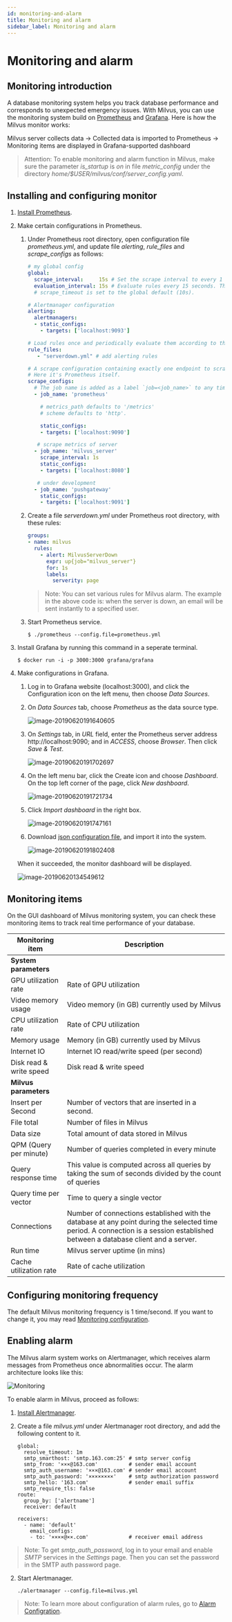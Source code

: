 ```yaml
---
id: monitoring-and-alarm
title: Monitoring and alarm
sidebar_label: Monitoring and alarm
---
```


# Monitoring and alarm

## Monitoring introduction
A database monitoring system helps you track database performance and corresponds to unexpected emergency issues. With Milvus, you can use the monitoring system build on [Prometheus](https://prometheus.io/) and [Grafana](https://grafana.com/). Here is how the Milvus monitor works:

Milvus server collects data -> Collected data is imported to Prometheus -> Monitoring items are displayed in Grafana-supported dashboard

> Attention: To enable monitoring and alarm function in Milvus, make sure the parameter *is_startup* is *on* in file *metric_config* under the directory *home/$USER/milvus/conf/server_config.yaml*.


## Installing and configuring monitor

1. [Install Prometheus](https://prometheus.io/download/#prometheus).

2. Make certain configurations in Prometheus.

   1) Under Prometheus root directory, open configuration file *prometheus.yml*, and update file *alerting*, *rule_files* and *scrape_configs* as follows:
   
      ```yaml
      # my global config
      global:
        scrape_interval:     15s # Set the scrape interval to every 1 seconds. Default is every 1 minute.
        evaluation_interval: 15s # Evaluate rules every 15 seconds. The default is every 1 minute.
        # scrape_timeout is set to the global default (10s).

      # Alertmanager configuration
      alerting:
        alertmanagers:
        - static_configs:
          - targets: ['localhost:9093']

      # Load rules once and periodically evaluate them according to the global 'evaluation_interval'.
      rule_files:
         - "serverdown.yml" # add alerting rules

      # A scrape configuration containing exactly one endpoint to scrape:
      # Here it's Prometheus itself.
      scrape_configs:
        # The job name is added as a label `job=<job_name>` to any timeseries scraped from this config.
        - job_name: 'prometheus'

          # metrics_path defaults to '/metrics'
          # scheme defaults to 'http'.

          static_configs:
          - targets: ['localhost:9090']

  	     # scrape metrics of server
        - job_name: 'milvus_server'
          scrape_interval: 1s
          static_configs:
          - targets: ['localhost:8080']

  	     # under development
        - job_name: 'pushgateway'
          static_configs:
          - targets: ['localhost:9091']
      ```

   2) Create a file *serverdown.yml* under Prometheus root directory, with these rules: 

      ```yaml
      groups:
      - name: milvus
        rules:
          - alert: MilvusServerDown
            expr: up{job="milvus_server"}
            for: 1s
            labels:
              serverity: page
      ```
      > Note: You can set various rules for Milvus alarm. The example in the above code is: when the server is down, an email will be sent instantly to a specified user. 

   3) Start Prometheus service.
      ```
      $ ./prometheus --config.file=prometheus.yml
      ```

3. Install Grafana by running this command in a seperate terminal.
   
      ```
      $ docker run -i -p 3000:3000 grafana/grafana
      ```
4. Make configurations in Grafana.

   1) Log in to Grafana website (localhost:3000), and click the Configuration icon on the left menu, then choose *Data Sources*.

   2) On *Data Sources* tab, choose *Prometheus* as the data source type.
   
      ![image-20190620191640605](assets/datasource.png)
   
   3) On *Settings* tab, in *URL* field, enter the Prometheus server address http://localhost:9090; and in *ACCESS*, choose *Browser*. Then click *Save & Test*.
   
      ![image-20190620191702697](assets/settings.png)
   
   4) On the left menu bar, click the Create icon and choose *Dashboard*. On the top left corner of the page, click *New dashboard*.

      ![image-20190620191721734](assets/newdashboard.png)
   
   5) Click *Import dashboard* in the right box.
   
      ![image-20190620191747161](assets/importdashboard.png)
   
   6) Download [json configuration file](assets/dashboard.json), and import it into the system.
   
      ![image-20190620191802408](assets/importjson.png)

   When it succeeded, the monitor dashboard will be displayed.
   
   ![image-20190620134549612](assets/prometheus.png)


## Monitoring items
On the GUI dashboard of Milvus monitoring system, you can check these monitoring items to track real time performance of your database.


|    Monitoring item       |      Description                       |
|----------------|----------------------------------|
| **System parameters**    |                                  |
| GPU utilization rate      |    Rate of GPU utilization             |
| Video memory usage      |   Video memory (in GB) currently used by Milvus                  |
| CPU utilization rate       |     Rate of CPU utilization                 |
| Memory usage      |     Memory (in GB) currently used by Milvus                   |
| Internet IO          |    Internet IO read/write speed (per second)          |
| Disk read & write speed     |    Disk read & write speed                   |
| **Milvus parameters**  |                                  |
| Insert per Second     |       Number of vectors that are inserted in a second.    |
| File total     |       Number of files in Milvus      |
| Data size       | Total amount of data stored in Milvus                 |
| QPM (Query per minute)    |  Number of queries completed in every minute          |
| Query response time     | This value is computed across all queries by taking the sum of seconds divided by the count of queries |
| Query time per vector  |   Time to query a single vector       |
| Connections         |  Number of connections established with the database at any point during the selected time period. A connection is a session established between a database client and a server.   |
| Run time        |   Milvus server uptime (in mins)    |
| Cache utilization rate  |    Rate of cache utilization                  |

## Configuring monitoring frequency
The default Milvus monitoring frequency is 1 time/second. If you want to change it, you may read [Monitoring configuration](https://prometheus.io/docs/prometheus/latest/configuration/configuration/).


## Enabling alarm
The Milvus alarm system works on Alertmanager, which receives alarm messages from Prometheus once abnormalities occur. The alarm architecture looks like this: 

![Monitoring](assets/Monitoring.png)

To enable alarm in Milvus, proceed as follows:

   1) [Install Alertmanager](https://prometheus.io/download/#alertmanager).

   2) Create a file *milvus.yml* under Alertmanager root directory, and add the following content to it.

      ```
      global:
        resolve_timeout: 1m
        smtp_smarthost: 'smtp.163.com:25' # smtp server config
        smtp_from: '×××@163.com'          # sender email account
        smtp_auth_username: '×××@163.com' # sender email account
        smtp_auth_password: '××××××××'    # smtp authorization password
        smtp_hello: '163.com'             # sender email suffix
        smtp_require_tls: false
      route:
        group_by: ['alertname']
        receiver: default
    
      receivers:
        - name: 'default'
          email_configs:
          - to: '××××@××.com'             # receiver email address
      ```
   > Note: To get *smtp_auth_password*, log in to your email and enable *SMTP* services in the *Settings* page. Then you can set the password in the SMTP auth password page.

   2) Start Alertmanager.

      ```
      ./alertmanager --config.file=milvus.yml
      ```
> Note: To learn more about configuration of alarm rules, go to [Alarm Configration](https://prometheus.io/docs/alerting/configuration/#configuration-file).

